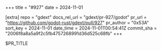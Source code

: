 +++
title = "#927"
date = 2024-11-01

[extra]
repo = "gdext"
docs_rel_url = "gdext/pr-927/godot"
pr_url = "https://github.com/godot-rust/gdext/pull/927"
pr_author = "0x53A"
sort_key = 2024-11-01
date_time = 2024-11-01T00:54:41Z
commit_sha = "2006f8a8a5a9f2c5fb4757268991d36d525c68fb"
+++

$PR_TITLE
